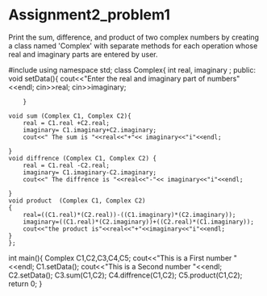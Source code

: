 # Assignment2_problem1
 Print the sum, difference, and product of two complex numbers by creating a class named 'Complex' with separate methods for each operation whose real and imaginary parts are entered by user.



#include<iostream>
using namespace std;
class Complex{
    int real, imaginary ;
    public:
    void setData(){
        cout<<"Enter the real and imaginary part of numbers"<<endl;
        cin>>real;
        cin>>imaginary;
        

        }
    
    void sum (Complex C1, Complex C2){
        real = C1.real +C2.real;
        imaginary= C1.imaginary+C2.imaginary;
        cout<<" The sum is "<<real<<"+"<< imaginary<<"i"<<endl;

    }
    void diffrence (Complex C1, Complex C2) {
        real = C1.real -C2.real;
        imaginary= C1.imaginary-C2.imaginary;
        cout<<" The diffrence is "<<real<<"-"<< imaginary<<"i"<<endl;

    }
    void product  (Complex C1, Complex C2)
    {
        real=((C1.real)*(C2.real))-((C1.imaginary)*(C2.imaginary));
        imaginary=((C1.real)*(C2.imaginary))+((C2.real)*(C1.imaginary));
        cout<<"the product is"<<real<<"+"<<imaginary<<"i"<<endl;
    }
    };

int main(){
    Complex C1,C2,C3,C4,C5;
    cout<<"This is a First number "<<endl;
    C1.setData();
    cout<<"This is a Second number "<<endl;
    C2.setData();
    C3.sum(C1,C2);
    C4.diffrence(C1,C2);
    C5.product(C1,C2);
    return 0;
}
